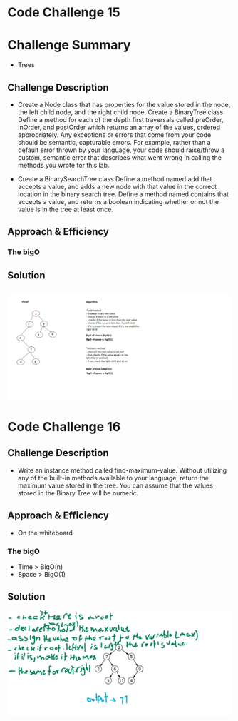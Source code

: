 # Code Challenge 15

# Challenge Summary
- Trees

## Challenge Description
- Create a Node class that has properties for the value stored in the node, the left child node, and the right child node.
Create a BinaryTree class
Define a method for each of the depth first traversals called preOrder, inOrder, and postOrder which returns an array of the values, ordered appropriately.
Any exceptions or errors that come from your code should be semantic, capturable errors. For example, rather than a default error thrown by your language, your code should raise/throw a custom, semantic error that describes what went wrong in calling the methods you wrote for this lab.

- Create a BinarySearchTree class
Define a method named add that accepts a value, and adds a new node with that value in the correct location in the binary search tree.
Define a method named contains that accepts a value, and returns a boolean indicating whether or not the value is in the tree at least once.

## Approach & Efficiency 
<!-- - On the whiteboard -->

### The bigO
<!-- - On the whiteboard -->

## Solution
![Code challenge 15 Whiteboard](../../assets/cc15.png)
-----------------------------------------------------------------------------------------------------------------------------------------------------------------
# Code Challenge 16

## Challenge Description
- Write an instance method called find-maximum-value. Without utilizing any of the built-in methods available to your language, return the maximum value stored in the tree. You can assume that the values stored in the Binary Tree will be numeric.

## Approach & Efficiency 
- On the whiteboard

### The bigO
- Time > BigO(n)
- Space > BigO(1)

## Solution
![Code challenge 16 Whiteboard](../../assets/ch16.png)


